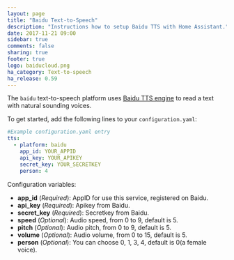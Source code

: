 ```yaml
---
layout: page
title: "Baidu Text-to-Speech"
description: "Instructions how to setup Baidu TTS with Home Assistant."
date: 2017-11-21 09:00
sidebar: true
comments: false
sharing: true
footer: true
logo: baiducloud.png
ha_category: Text-to-speech
ha_release: 0.59
---
```


The `baidu` text-to-speech platform uses [Baidu TTS engine](https://cloud.baidu.com/product/speech/tts) to read a text with natural sounding voices.

To get started, add the following lines to your `configuration.yaml`:

```yaml
#Example configuration.yaml entry
tts:
  - platform: baidu
    app_id: YOUR_APPID
    api_key: YOUR_APIKEY
    secret_key: YOUR_SECRETKEY
    person: 4
```

Configuration variables:

- **app_id** (*Required*): AppID for use this service, registered on Baidu.
- **api_key** (*Required*): Apikey from Baidu.
- **secret_key** (*Required*): Secretkey from Baidu.
- **speed** (*Optional*): Audio speed, from 0 to 9, default is 5.
- **pitch** (*Optional*): Audio pitch, from 0 to 9, default is 5.
- **volume** (*Optional*): Audio volume, from 0 to 15, default is 5.
- **person** (*Optional*): You can choose 0, 1, 3, 4, default is 0(a female voice).

